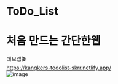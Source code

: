 # ToDo_List
# 처음 만드는 간단한웹

데모앱🎬<br>
https://kangkers-todolist-skrr.netlify.app/<br>
![image](https://user-images.githubusercontent.com/103891387/171572705-b27bac2f-b82a-4de7-a0fd-22fe275424ff.png)
